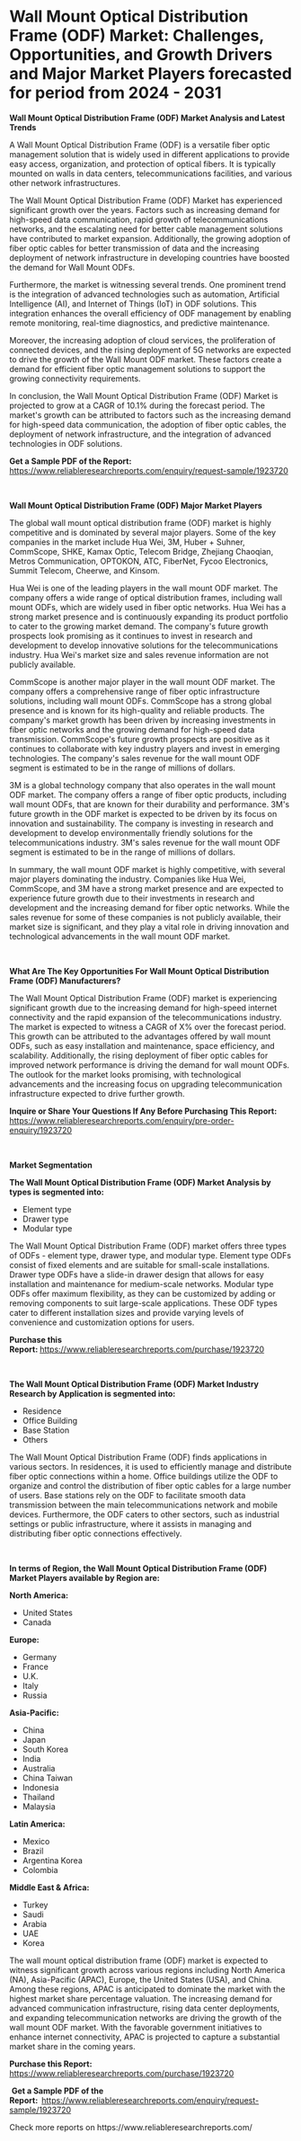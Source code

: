<p><h1>Wall Mount Optical Distribution Frame (ODF) Market: Challenges, Opportunities, and Growth Drivers and Major Market Players forecasted for period from 2024 - 2031</h1></p><p><strong>Wall Mount Optical Distribution Frame (ODF) Market Analysis and Latest Trends</strong></p>
<p><p>A Wall Mount Optical Distribution Frame (ODF) is a versatile fiber optic management solution that is widely used in different applications to provide easy access, organization, and protection of optical fibers. It is typically mounted on walls in data centers, telecommunications facilities, and various other network infrastructures.</p><p>The Wall Mount Optical Distribution Frame (ODF) Market has experienced significant growth over the years. Factors such as increasing demand for high-speed data communication, rapid growth of telecommunications networks, and the escalating need for better cable management solutions have contributed to market expansion. Additionally, the growing adoption of fiber optic cables for better transmission of data and the increasing deployment of network infrastructure in developing countries have boosted the demand for Wall Mount ODFs.</p><p>Furthermore, the market is witnessing several trends. One prominent trend is the integration of advanced technologies such as automation, Artificial Intelligence (AI), and Internet of Things (IoT) in ODF solutions. This integration enhances the overall efficiency of ODF management by enabling remote monitoring, real-time diagnostics, and predictive maintenance.</p><p>Moreover, the increasing adoption of cloud services, the proliferation of connected devices, and the rising deployment of 5G networks are expected to drive the growth of the Wall Mount ODF market. These factors create a demand for efficient fiber optic management solutions to support the growing connectivity requirements.</p><p>In conclusion, the Wall Mount Optical Distribution Frame (ODF) Market is projected to grow at a CAGR of 10.1% during the forecast period. The market's growth can be attributed to factors such as the increasing demand for high-speed data communication, the adoption of fiber optic cables, the deployment of network infrastructure, and the integration of advanced technologies in ODF solutions.</p></p>
<p><strong>Get a Sample PDF of the Report:&nbsp;</strong> <a href="https://www.reliableresearchreports.com/enquiry/request-sample/1923720">https://www.reliableresearchreports.com/enquiry/request-sample/1923720</a></p>
<p>&nbsp;</p>
<p><strong>Wall Mount Optical Distribution Frame (ODF) Major Market Players</strong></p>
<p><p>The global wall mount optical distribution frame (ODF) market is highly competitive and is dominated by several major players. Some of the key companies in the market include Hua Wei, 3M, Huber + Suhner, CommScope, SHKE, Kamax Optic, Telecom Bridge, Zhejiang Chaoqian, Metros Communication, OPTOKON, ATC, FiberNet, Fycoo Electronics, Summit Telecom, Cheerwe, and Kinsom.</p><p>Hua Wei is one of the leading players in the wall mount ODF market. The company offers a wide range of optical distribution frames, including wall mount ODFs, which are widely used in fiber optic networks. Hua Wei has a strong market presence and is continuously expanding its product portfolio to cater to the growing market demand. The company's future growth prospects look promising as it continues to invest in research and development to develop innovative solutions for the telecommunications industry. Hua Wei's market size and sales revenue information are not publicly available.</p><p>CommScope is another major player in the wall mount ODF market. The company offers a comprehensive range of fiber optic infrastructure solutions, including wall mount ODFs. CommScope has a strong global presence and is known for its high-quality and reliable products. The company's market growth has been driven by increasing investments in fiber optic networks and the growing demand for high-speed data transmission. CommScope's future growth prospects are positive as it continues to collaborate with key industry players and invest in emerging technologies. The company's sales revenue for the wall mount ODF segment is estimated to be in the range of millions of dollars.</p><p>3M is a global technology company that also operates in the wall mount ODF market. The company offers a range of fiber optic products, including wall mount ODFs, that are known for their durability and performance. 3M's future growth in the ODF market is expected to be driven by its focus on innovation and sustainability. The company is investing in research and development to develop environmentally friendly solutions for the telecommunications industry. 3M's sales revenue for the wall mount ODF segment is estimated to be in the range of millions of dollars.</p><p>In summary, the wall mount ODF market is highly competitive, with several major players dominating the industry. Companies like Hua Wei, CommScope, and 3M have a strong market presence and are expected to experience future growth due to their investments in research and development and the increasing demand for fiber optic networks. While the sales revenue for some of these companies is not publicly available, their market size is significant, and they play a vital role in driving innovation and technological advancements in the wall mount ODF market.</p></p>
<p>&nbsp;</p>
<p><strong>What Are The Key Opportunities For Wall Mount Optical Distribution Frame (ODF) Manufacturers?</strong></p>
<p><p>The Wall Mount Optical Distribution Frame (ODF) market is experiencing significant growth due to the increasing demand for high-speed internet connectivity and the rapid expansion of the telecommunications industry. The market is expected to witness a CAGR of X% over the forecast period. This growth can be attributed to the advantages offered by wall mount ODFs, such as easy installation and maintenance, space efficiency, and scalability. Additionally, the rising deployment of fiber optic cables for improved network performance is driving the demand for wall mount ODFs. The outlook for the market looks promising, with technological advancements and the increasing focus on upgrading telecommunication infrastructure expected to drive further growth.</p></p>
<p><strong>Inquire or Share Your Questions If Any Before Purchasing This Report:</strong> <a href="https://www.reliableresearchreports.com/enquiry/pre-order-enquiry/1923720">https://www.reliableresearchreports.com/enquiry/pre-order-enquiry/1923720</a></p>
<p>&nbsp;</p>
<p><strong>Market Segmentation</strong></p>
<p><strong>The Wall Mount Optical Distribution Frame (ODF) Market Analysis by types is segmented into:</strong></p>
<p><ul><li>Element type</li><li>Drawer type</li><li>Modular type</li></ul></p>
<p><p>The Wall Mount Optical Distribution Frame (ODF) market offers three types of ODFs - element type, drawer type, and modular type. Element type ODFs consist of fixed elements and are suitable for small-scale installations. Drawer type ODFs have a slide-in drawer design that allows for easy installation and maintenance for medium-scale networks. Modular type ODFs offer maximum flexibility, as they can be customized by adding or removing components to suit large-scale applications. These ODF types cater to different installation sizes and provide varying levels of convenience and customization options for users.</p></p>
<p><strong>Purchase this Report:&nbsp;</strong><a href="https://www.reliableresearchreports.com/purchase/1923720">https://www.reliableresearchreports.com/purchase/1923720</a></p>
<p>&nbsp;</p>
<p><strong>The Wall Mount Optical Distribution Frame (ODF) Market Industry Research by Application is segmented into:</strong></p>
<p><ul><li>Residence</li><li>Office Building</li><li>Base Station</li><li>Others</li></ul></p>
<p><p>The Wall Mount Optical Distribution Frame (ODF) finds applications in various sectors. In residences, it is used to efficiently manage and distribute fiber optic connections within a home. Office buildings utilize the ODF to organize and control the distribution of fiber optic cables for a large number of users. Base stations rely on the ODF to facilitate smooth data transmission between the main telecommunications network and mobile devices. Furthermore, the ODF caters to other sectors, such as industrial settings or public infrastructure, where it assists in managing and distributing fiber optic connections effectively.</p></p>
<p>&nbsp;</p>
<p><strong>In terms of Region, the Wall Mount Optical Distribution Frame (ODF) Market Players available by Region are:</strong></p>
<p>
    <p> <strong> North America: </strong>
        <ul>
            <li>United States</li>
            <li>Canada</li>
        </ul>
        </p> 
    <p> <strong> Europe: </strong>
        <ul>
            <li>Germany</li>
            <li>France</li>
            <li>U.K.</li>
            <li>Italy</li>
            <li>Russia</li>
        </ul>
        </p> 
    <p> <strong> Asia-Pacific: </strong>
        <ul>
            <li>China</li>
            <li>Japan</li>
            <li>South Korea</li>
            <li>India</li>
            <li>Australia</li>
            <li>China Taiwan</li>
            <li>Indonesia</li>
            <li>Thailand</li>
            <li>Malaysia</li>
        </ul>
        </p> 
    <p> <strong> Latin America: </strong>
        <ul>
            <li>Mexico</li>
            <li>Brazil</li>
            <li>Argentina Korea</li>
            <li>Colombia</li>
        </ul>
        </p> 
    <p> <strong> Middle East & Africa: </strong>
        <ul>
            <li>Turkey</li>
            <li>Saudi</li>
            <li>Arabia</li>
            <li>UAE</li>
            <li>Korea</li>
        </ul>
    </p>
    </p>
<p><p>The wall mount optical distribution frame (ODF) market is expected to witness significant growth across various regions including North America (NA), Asia-Pacific (APAC), Europe, the United States (USA), and China. Among these regions, APAC is anticipated to dominate the market with the highest market share percentage valuation. The increasing demand for advanced communication infrastructure, rising data center deployments, and expanding telecommunication networks are driving the growth of the wall mount ODF market. With the favorable government initiatives to enhance internet connectivity, APAC is projected to capture a substantial market share in the coming years.</p></p>
<p><strong>Purchase this Report: </strong><a href="https://www.reliableresearchreports.com/purchase/1923720">https://www.reliableresearchreports.com/purchase/1923720</a></p>
<p>&nbsp;<strong>Get a Sample PDF of the Report:&nbsp;&nbsp;</strong><a href="https://www.reliableresearchreports.com/enquiry/request-sample/1923720">https://www.reliableresearchreports.com/enquiry/request-sample/1923720</a></p>
<p><strong></strong></p>
<p>Check more reports on https://www.reliableresearchreports.com/</p>